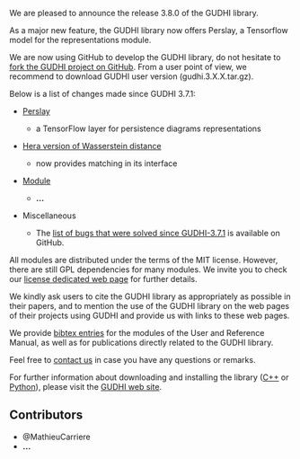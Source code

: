 We are pleased to announce the release 3.8.0 of the GUDHI library.

As a major new feature, the GUDHI library now offers Perslay, a Tensorflow model for the representations module.

We are now using GitHub to develop the GUDHI library, do not hesitate to [fork the GUDHI project on GitHub](https://github.com/GUDHI/gudhi-devel). From a user point of view, we recommend to download GUDHI user version (gudhi.3.X.X.tar.gz).

Below is a list of changes made since GUDHI 3.7.1:

- [Perslay](https://gudhi.inria.fr/python/latest/representations_tflow_itf_ref.html)
     - a TensorFlow layer for persistence diagrams representations

- [Hera version of Wasserstein distance](https://gudhi.inria.fr/python/latest/wasserstein_distance_user.html#hera)
     - now provides matching in its interface

- [Module](link)
     - **...**

- Miscellaneous
     - The [list of bugs that were solved since GUDHI-3.7.1](https://github.com/GUDHI/gudhi-devel/issues?q=label%3A3.8.0+is%3Aclosed) is available on GitHub.

All modules are distributed under the terms of the MIT license.
However, there are still GPL dependencies for many modules. We invite you to check our [license dedicated web page](https://gudhi.inria.fr/licensing/) for further details.

We kindly ask users to cite the GUDHI library as appropriately as possible in their papers, and to mention the use of the GUDHI library on the web pages of their projects using GUDHI and provide us with links to these web pages.

We provide [bibtex entries](https://gudhi.inria.fr/doc/latest/_citation.html) for the modules of the User and Reference Manual, as well as for publications directly related to the GUDHI library. 

Feel free to [contact us](https://gudhi.inria.fr/contact/) in case you have any questions or remarks.

For further information about downloading and installing the library ([C++](https://gudhi.inria.fr/doc/latest/installation.html) or [Python](https://gudhi.inria.fr/python/latest/installation.html)), please visit the [GUDHI web site](https://gudhi.inria.fr/).

## Contributors

- @MathieuCarriere
- **...**
